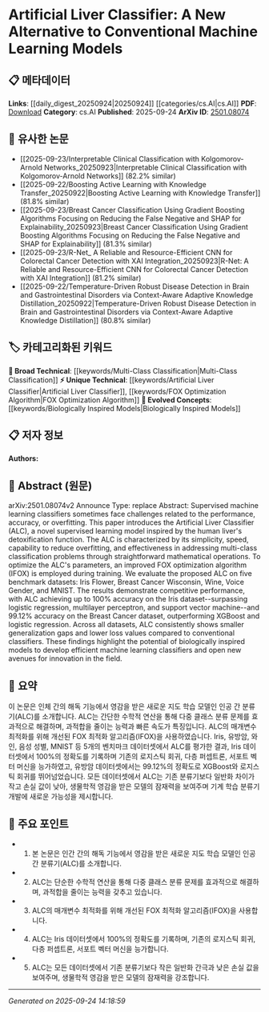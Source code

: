 <!-- KEYWORD_LINKING_METADATA:
{
  "processed_timestamp": "2025-09-24T14:18:59.506472",
  "vocabulary_version": "1.0",
  "selected_keywords": [
    "Artificial Liver Classifier",
    "FOX Optimization Algorithm",
    "Biologically Inspired Models",
    "Multi-Class Classification"
  ],
  "rejected_keywords": [],
  "similarity_scores": {
    "Artificial Liver Classifier": 0.85,
    "FOX Optimization Algorithm": 0.7,
    "Biologically Inspired Models": 0.78,
    "Multi-Class Classification": 0.6
  },
  "extraction_method": "AI_prompt_based",
  "budget_applied": true,
  "candidates_json": {
    "candidates": [
      {
        "surface": "Artificial Liver Classifier",
        "canonical": "Artificial Liver Classifier",
        "aliases": [
          "ALC"
        ],
        "category": "unique_technical",
        "rationale": "Introduces a novel model inspired by biological systems, offering a unique perspective in machine learning.",
        "novelty_score": 0.95,
        "connectivity_score": 0.65,
        "specificity_score": 0.9,
        "link_intent_score": 0.85
      },
      {
        "surface": "FOX optimization algorithm",
        "canonical": "FOX Optimization Algorithm",
        "aliases": [
          "IFOX"
        ],
        "category": "unique_technical",
        "rationale": "Represents a specific optimization technique used to enhance the model's performance.",
        "novelty_score": 0.8,
        "connectivity_score": 0.6,
        "specificity_score": 0.85,
        "link_intent_score": 0.7
      },
      {
        "surface": "biologically inspired models",
        "canonical": "Biologically Inspired Models",
        "aliases": [
          "bio-inspired models"
        ],
        "category": "evolved_concepts",
        "rationale": "Highlights an emerging trend in machine learning that leverages biological principles.",
        "novelty_score": 0.7,
        "connectivity_score": 0.75,
        "specificity_score": 0.8,
        "link_intent_score": 0.78
      },
      {
        "surface": "multi-class classification problems",
        "canonical": "Multi-Class Classification",
        "aliases": [
          "multi-class problems"
        ],
        "category": "broad_technical",
        "rationale": "A fundamental concept in machine learning, relevant for understanding the scope of the model.",
        "novelty_score": 0.5,
        "connectivity_score": 0.85,
        "specificity_score": 0.65,
        "link_intent_score": 0.6
      }
    ],
    "ban_list_suggestions": [
      "supervised learning",
      "benchmark datasets",
      "accuracy"
    ]
  },
  "decisions": [
    {
      "candidate_surface": "Artificial Liver Classifier",
      "resolved_canonical": "Artificial Liver Classifier",
      "decision": "linked",
      "scores": {
        "novelty": 0.95,
        "connectivity": 0.65,
        "specificity": 0.9,
        "link_intent": 0.85
      }
    },
    {
      "candidate_surface": "FOX optimization algorithm",
      "resolved_canonical": "FOX Optimization Algorithm",
      "decision": "linked",
      "scores": {
        "novelty": 0.8,
        "connectivity": 0.6,
        "specificity": 0.85,
        "link_intent": 0.7
      }
    },
    {
      "candidate_surface": "biologically inspired models",
      "resolved_canonical": "Biologically Inspired Models",
      "decision": "linked",
      "scores": {
        "novelty": 0.7,
        "connectivity": 0.75,
        "specificity": 0.8,
        "link_intent": 0.78
      }
    },
    {
      "candidate_surface": "multi-class classification problems",
      "resolved_canonical": "Multi-Class Classification",
      "decision": "linked",
      "scores": {
        "novelty": 0.5,
        "connectivity": 0.85,
        "specificity": 0.65,
        "link_intent": 0.6
      }
    }
  ]
}
-->

# Artificial Liver Classifier: A New Alternative to Conventional Machine Learning Models

## 📋 메타데이터

**Links**: [[daily_digest_20250924|20250924]] [[categories/cs.AI|cs.AI]]
**PDF**: [Download](https://arxiv.org/pdf/2501.08074.pdf)
**Category**: cs.AI
**Published**: 2025-09-24
**ArXiv ID**: [2501.08074](https://arxiv.org/abs/2501.08074)

## 🔗 유사한 논문
- [[2025-09-23/Interpretable Clinical Classification with Kolgomorov-Arnold Networks_20250923|Interpretable Clinical Classification with Kolgomorov-Arnold Networks]] (82.2% similar)
- [[2025-09-22/Boosting Active Learning with Knowledge Transfer_20250922|Boosting Active Learning with Knowledge Transfer]] (81.8% similar)
- [[2025-09-23/Breast Cancer Classification Using Gradient Boosting Algorithms Focusing on Reducing the False Negative and SHAP for Explainability_20250923|Breast Cancer Classification Using Gradient Boosting Algorithms Focusing on Reducing the False Negative and SHAP for Explainability]] (81.3% similar)
- [[2025-09-23/R-Net_ A Reliable and Resource-Efficient CNN for Colorectal Cancer Detection with XAI Integration_20250923|R-Net: A Reliable and Resource-Efficient CNN for Colorectal Cancer Detection with XAI Integration]] (81.2% similar)
- [[2025-09-22/Temperature-Driven Robust Disease Detection in Brain and Gastrointestinal Disorders via Context-Aware Adaptive Knowledge Distillation_20250922|Temperature-Driven Robust Disease Detection in Brain and Gastrointestinal Disorders via Context-Aware Adaptive Knowledge Distillation]] (80.8% similar)

## 🏷️ 카테고리화된 키워드
**🧠 Broad Technical**: [[keywords/Multi-Class Classification|Multi-Class Classification]]
**⚡ Unique Technical**: [[keywords/Artificial Liver Classifier|Artificial Liver Classifier]], [[keywords/FOX Optimization Algorithm|FOX Optimization Algorithm]]
**🚀 Evolved Concepts**: [[keywords/Biologically Inspired Models|Biologically Inspired Models]]

## 📋 저자 정보

**Authors:** 

## 📄 Abstract (원문)

arXiv:2501.08074v2 Announce Type: replace 
Abstract: Supervised machine learning classifiers sometimes face challenges related to the performance, accuracy, or overfitting. This paper introduces the Artificial Liver Classifier (ALC), a novel supervised learning model inspired by the human liver's detoxification function. The ALC is characterized by its simplicity, speed, capability to reduce overfitting, and effectiveness in addressing multi-class classification problems through straightforward mathematical operations. To optimize the ALC's parameters, an improved FOX optimization algorithm (IFOX) is employed during training. We evaluate the proposed ALC on five benchmark datasets: Iris Flower, Breast Cancer Wisconsin, Wine, Voice Gender, and MNIST. The results demonstrate competitive performance, with ALC achieving up to 100\% accuracy on the Iris dataset--surpassing logistic regression, multilayer perceptron, and support vector machine--and 99.12\% accuracy on the Breast Cancer dataset, outperforming XGBoost and logistic regression. Across all datasets, ALC consistently shows smaller generalization gaps and lower loss values compared to conventional classifiers. These findings highlight the potential of biologically inspired models to develop efficient machine learning classifiers and open new avenues for innovation in the field.

## 📝 요약

이 논문은 인체 간의 해독 기능에서 영감을 받은 새로운 지도 학습 모델인 인공 간 분류기(ALC)를 소개합니다. ALC는 간단한 수학적 연산을 통해 다중 클래스 분류 문제를 효과적으로 해결하며, 과적합을 줄이는 능력과 빠른 속도가 특징입니다. ALC의 매개변수 최적화를 위해 개선된 FOX 최적화 알고리즘(IFOX)을 사용하였습니다. Iris, 유방암, 와인, 음성 성별, MNIST 등 5개의 벤치마크 데이터셋에서 ALC를 평가한 결과, Iris 데이터셋에서 100%의 정확도를 기록하며 기존의 로지스틱 회귀, 다층 퍼셉트론, 서포트 벡터 머신을 능가하였고, 유방암 데이터셋에서는 99.12%의 정확도로 XGBoost와 로지스틱 회귀를 뛰어넘었습니다. 모든 데이터셋에서 ALC는 기존 분류기보다 일반화 차이가 작고 손실 값이 낮아, 생물학적 영감을 받은 모델의 잠재력을 보여주며 기계 학습 분류기 개발에 새로운 가능성을 제시합니다.

## 🎯 주요 포인트

- 1. 본 논문은 인간 간의 해독 기능에서 영감을 받은 새로운 지도 학습 모델인 인공 간 분류기(ALC)를 소개합니다.
- 2. ALC는 단순한 수학적 연산을 통해 다중 클래스 분류 문제를 효과적으로 해결하며, 과적합을 줄이는 능력을 갖추고 있습니다.
- 3. ALC의 매개변수 최적화를 위해 개선된 FOX 최적화 알고리즘(IFOX)을 사용합니다.
- 4. ALC는 Iris 데이터셋에서 100%의 정확도를 기록하며, 기존의 로지스틱 회귀, 다층 퍼셉트론, 서포트 벡터 머신을 능가합니다.
- 5. ALC는 모든 데이터셋에서 기존 분류기보다 작은 일반화 간극과 낮은 손실 값을 보여주며, 생물학적 영감을 받은 모델의 잠재력을 강조합니다.


---

*Generated on 2025-09-24 14:18:59*
